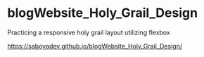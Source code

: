 # blogWebsite_Holy_Grail_Design
Practicing a responsive holy grail layout utilizing flexbox

https://saboyadev.github.io/blogWebsite_Holy_Grail_Design/

